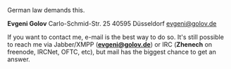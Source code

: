 German law demands this.

**Evgeni Golov**
Carlo-Schmid-Str. 25
40595 Düsseldorf
evgeni@golov.de

If you want to contact me, e-mail is the best way to do so. It's still possible to reach me via Jabber/XMPP (<strong>evgeni@golov.de</strong>) or IRC (<strong>Zhenech</strong> on freenode, IRCNet, OFTC, etc), but mail has the biggest chance to get an answer.
